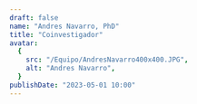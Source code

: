 ```yaml
---
draft: false
name: "Andres Navarro, PhD"
title: "Coinvestigador"
avatar:
  {
    src: "/Equipo/AndresNavarro400x400.JPG",
    alt: "Andres Navarro",
  }
publishDate: "2023-05-01 10:00"
---
```

